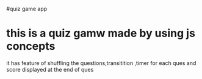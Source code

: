 #quiz game app 
<h1>this is a quiz gamw made by using js concepts </h1>
<p>it has feature of shuffling the questions,transitition ,timer for each ques and score displayed at the end of ques</p>